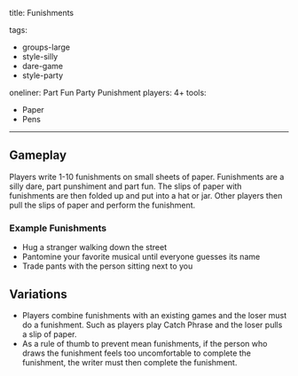 title: Funishments

tags:
  - groups-large
  - style-silly
  - dare-game
  - style-party

oneliner: Part Fun Party Punishment
players: 4+
tools:
  - Paper
  - Pens
---
## Gameplay
Players write 1-10 funishments on small sheets of paper. Funishments are a silly dare, part punshiment and part fun. The slips of paper with funishments are then folded up and put into a hat or jar. Other players then pull the slips of paper and perform the funishment.

### Example Funishments
- Hug a stranger walking down the street
- Pantomine your favorite musical until everyone guesses its name
- Trade pants with the person sitting next to you

## Variations
- Players combine funishments with an existing games and the loser must do a funishment. Such as players play Catch Phrase and the loser pulls a slip of paper.
- As a rule of thumb to prevent mean funishments, if the person who draws the funishment feels too uncomfortable to complete the funishment, the writer must then complete the funishment.

